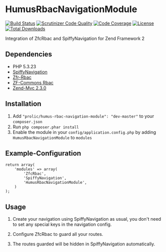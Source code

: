 HumusRbacNavigationModule
=========================

[![Build Status](https://travis-ci.org/prolic/HumusRbacNavigationModule.svg?branch=master)](https://travis-ci.org/prolic/HumusRbacNavigationModule)
[![Scrutinizer Code Quality](https://scrutinizer-ci.com/g/prolic/HumusRbacNavigationModule/badges/quality-score.png?b=master)](https://scrutinizer-ci.com/g/prolic/HumusRbacNavigationModule/?branch=master)
[![Code Coverage](https://scrutinizer-ci.com/g/prolic/HumusRbacNavigationModule/badges/coverage.png?b=master)](https://scrutinizer-ci.com/g/prolic/HumusRbacNavigationModule/?branch=master)
[![License](https://poser.pugx.org/prolic/humus-rbac-navigation-module/license.svg)](https://packagist.org/packages/prolic/humus-rbac-navigation-module)
[![Total Downloads](https://poser.pugx.org/prolic/humus-rbac-navigation-module/downloads.svg)](https://packagist.org/packages/prolic/humus-rbac-navigation-module)

Integration of ZfcRbac and SpiffyNavigation for Zend Framework 2

Dependencies
------------

 - PHP 5.3.23
 - [SpiffyNavigation](https://github.com/spiffyjr/spiffy-navigation/)
 - [Zfr-Rbac](https://github.com/zf-fr/rbac/)
 - [ZF-Commons Rbac](https://github.com/ZF-Commons/zfc-rbac/)
 - [Zend-Mvc 2.3.0](https://github.com/zendframework/zf2/tree/master/library/Zend/Mvc)

Installation
------------

 1.  Add `"prolic/humus-rbac-navigation-module": "dev-master"` to your `composer.json`
 2.  Run `php composer.phar install`
 3.  Enable the module in your `config/application.config.php` by adding `HumusRbacNavigationModule` to `modules`

Example-Configuration
---------------------

    return array(
        'modules' => array(
            'ZfcRbac',
            'SpiffyNavigation',
            'HumusRbacNavigationModule',
        )
    );

Usage
-----

1. Create your navigation using SpiffyNavigation as usual,
   you don't need to set any special keys in the navigation config.

2. Configure ZfcRbac to guard all your routes.

3. The routes guarded will be hidden in SpiffyNavigation automatically.
